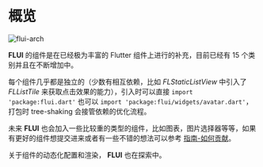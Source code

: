 # 概览

![flui-arch](http://abtfun.oss-cn-beijing.aliyuncs.com/img/2019-12-16-flui_arch.png)

**FLUI** 的组件是在已经极为丰富的 Flutter 组件上进行的补充，目前已经有 15 个类别并且在不断增加中。

每个组件几乎都是独立的（少数有相互依赖，比如 *FLStaticListView* 中引入了 *FLListTile* 来获取点击效果的能力），引入时可以直接 `import 'package:flui.dart'` 也可以 `import 'package:flui/widgets/avatar.dart'`，打包时 tree-shaking 会接管依赖的优化流程。

未来 **FLUI** 也会加入一些比较重的类型的组件，比如图表，图片选择器等等，如果有更好的组件想提交进来或者有一些不错的想法可以参考 [指南-如何贡献](https://flui.xin/guide.html#如何贡献)。

关于组件的动态化配置和渲染， **FLUI** 也在探索中。

